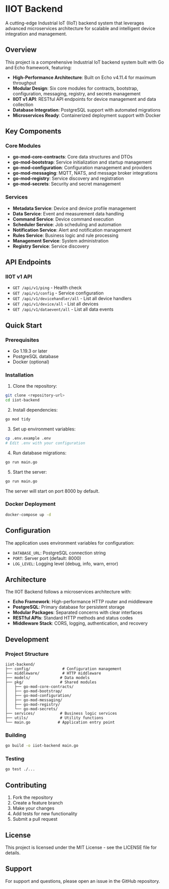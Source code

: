 # IIOT Backend

A cutting-edge Industrial IoT (IIoT) backend system that leverages advanced microservices architecture for scalable and intelligent device integration and management.

## Overview

This project is a comprehensive Industrial IoT backend system built with Go and Echo framework, featuring:

- **High-Performance Architecture**: Built on Echo v4.11.4 for maximum throughput
- **Modular Design**: Six core modules for contracts, bootstrap, configuration, messaging, registry, and secrets management
- **IIOT v1 API**: RESTful API endpoints for device management and data collection
- **Database Integration**: PostgreSQL support with automated migrations
- **Microservices Ready**: Containerized deployment support with Docker

## Key Components

### Core Modules
- **go-mod-core-contracts**: Core data structures and DTOs
- **go-mod-bootstrap**: Service initialization and startup management
- **go-mod-configuration**: Configuration management and providers
- **go-mod-messaging**: MQTT, NATS, and message broker integrations
- **go-mod-registry**: Service discovery and registration
- **go-mod-secrets**: Security and secret management

### Services
- **Metadata Service**: Device and device profile management
- **Data Service**: Event and measurement data handling
- **Command Service**: Device command execution
- **Scheduler Service**: Job scheduling and automation
- **Notification Service**: Alert and notification management
- **Rules Service**: Business logic and rule processing
- **Management Service**: System administration
- **Registry Service**: Service discovery

## API Endpoints

### IIOT v1 API
- `GET /api/v1/ping` - Health check
- `GET /api/v1/config` - Service configuration
- `GET /api/v1/devicehandler/all` - List all device handlers
- `GET /api/v1/device/all` - List all devices
- `GET /api/v1/dataevent/all` - List all data events

## Quick Start

### Prerequisites
- Go 1.19.3 or later
- PostgreSQL database
- Docker (optional)

### Installation

1. Clone the repository:
```bash
git clone <repository-url>
cd iiot-backend
```

2. Install dependencies:
```bash
go mod tidy
```

3. Set up environment variables:
```bash
cp .env.example .env
# Edit .env with your configuration
```

4. Run database migrations:
```bash
go run main.go
```

5. Start the server:
```bash
go run main.go
```

The server will start on port 8000 by default.

### Docker Deployment

```bash
docker-compose up -d
```

## Configuration

The application uses environment variables for configuration:

- `DATABASE_URL`: PostgreSQL connection string
- `PORT`: Server port (default: 8000)
- `LOG_LEVEL`: Logging level (debug, info, warn, error)

## Architecture

The IIOT Backend follows a microservices architecture with:

- **Echo Framework**: High-performance HTTP router and middleware
- **PostgreSQL**: Primary database for persistent storage
- **Modular Packages**: Separated concerns with clear interfaces
- **RESTful APIs**: Standard HTTP methods and status codes
- **Middleware Stack**: CORS, logging, authentication, and recovery

## Development

### Project Structure
```
iiot-backend/
├── config/              # Configuration management
├── middleware/          # HTTP middleware
├── models/             # Data models
├── pkg/                # Shared modules
│   ├── go-mod-core-contracts/
│   ├── go-mod-bootstrap/
│   ├── go-mod-configuration/
│   ├── go-mod-messaging/
│   ├── go-mod-registry/
│   └── go-mod-secrets/
├── services/           # Business logic services
├── utils/              # Utility functions
└── main.go            # Application entry point
```

### Building
```bash
go build -o iiot-backend main.go
```

### Testing
```bash
go test ./...
```

## Contributing

1. Fork the repository
2. Create a feature branch
3. Make your changes
4. Add tests for new functionality
5. Submit a pull request

## License

This project is licensed under the MIT License - see the LICENSE file for details.

## Support

For support and questions, please open an issue in the GitHub repository.